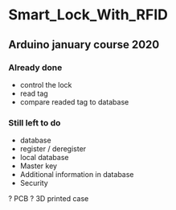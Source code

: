 # Smart_Lock_With_RFID
## Arduino january course 2020

### Already done

- control the lock
- read tag
- compare readed tag to database

### Still left to do
- database
- register / deregister
- local database
- Master key
- Additional information in database
- Security

? PCB
? 3D printed case
